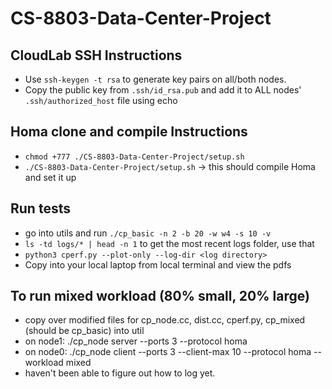 # CS-8803-Data-Center-Project

## CloudLab SSH Instructions
- Use `ssh-keygen -t rsa` to generate key pairs on all/both nodes.
- Copy the public key from `.ssh/id_rsa.pub` and add it to ALL nodes' `.ssh/authorized_host` file using echo

## Homa clone and compile Instructions
- `chmod +777 ./CS-8803-Data-Center-Project/setup.sh`
- `./CS-8803-Data-Center-Project/setup.sh` -> this should compile Homa and set it up

## Run tests
- go into utils and run `./cp_basic -n 2 -b 20 -w w4 -s 10 -v`
- `ls -td logs/* | head -n 1` to get the most recent logs folder, use that
- `python3 cperf.py --plot-only --log-dir <log directory>`
- Copy into your local laptop from local terminal and view the pdfs

## To run mixed workload (80% small, 20% large)
- copy over modified files for cp_node.cc, dist.cc, cperf.py, cp_mixed (should be cp_basic) into util
- on node1: ./cp_node server --ports 3 --protocol homa
- on node0: ./cp_node client --ports 3 --client-max 10 --protocol homa --workload mixed
- haven't been able to figure out how to log yet.